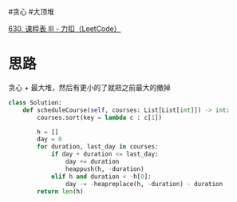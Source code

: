 #贪心 #大顶堆

[630. 课程表 III - 力扣（LeetCode）](https://leetcode.cn/problems/course-schedule-iii/?envType=daily-question&envId=2023-09-15)
# 思路
贪心 + 最大堆，然后有更小的了就把之前最大的撤掉
```python
class Solution:
    def scheduleCourse(self, courses: List[List[int]]) -> int:
        courses.sort(key = lambda c : c[1])

        h = []
        day = 0
        for duration, last_day in courses:
            if day + duration <= last_day:
                day += duration
                heappush(h, -duration)
            elif h and duration < -h[0]:
                day -= -heapreplace(h, -duration) - duration
        return len(h)
```